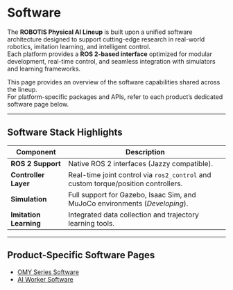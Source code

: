 # Software

The **ROBOTIS Physical AI Lineup** is built upon a unified software architecture designed to support cutting-edge research in real-world robotics, imitation learning, and intelligent control.  
Each platform provides a **ROS 2-based interface** optimized for modular development, real-time control, and seamless integration with simulators and learning frameworks.

This page provides an overview of the software capabilities shared across the lineup.  
For platform-specific packages and APIs, refer to each product’s dedicated software page below.

---

## Software Stack Highlights

| Component             | Description                                                                 |
|-----------------------|-----------------------------------------------------------------------------|
| **ROS 2 Support**     | Native ROS 2 interfaces (Jazzy compatible).                                 |
| **Controller Layer**  | Real-time joint control via `ros2_control` and custom torque/position controllers. |
| **Simulation**        | Full support for Gazebo, Isaac Sim, and MuJoCo environments (*Developing*). |
| **Imitation Learning**| Integrated data collection and trajectory learning tools.                   |

---

## Product-Specific Software Pages

- [OMY Series Software](./software_omy.md)
- [AI Worker Software](./software_ai_worker.md)
